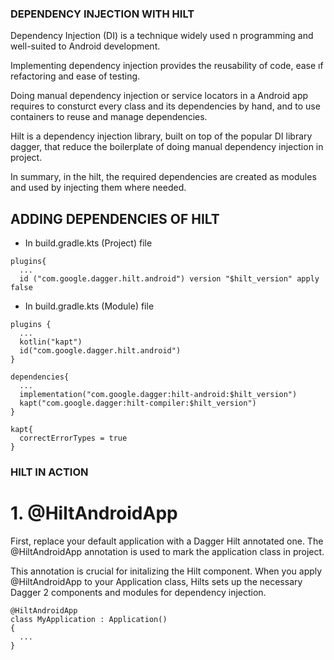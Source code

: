 ###  DEPENDENCY INJECTION WITH HILT 

Dependency Injection (DI) is a technique widely used n programming and well-suited to Android development.

Implementing dependency injection provides the reusability of code, ease ıf refactoring and ease of testing.

Doing manual dependency injection or service locators in a Android app requires to consturct every class and its dependencies by hand, and to use containers to reuse and manage dependencies.

Hilt is a dependency injection library, built on top of the popular DI library dagger, that reduce the boilerplate of doing manual dependency injection in project. 

In summary, in the hilt, the required dependencies are created as modules and used by injecting them where needed.

## ADDING DEPENDENCIES OF HILT 

* In build.gradle.kts (Project) file

```
plugins{
  ...
  id ("com.google.dagger.hilt.android") version "$hilt_version" apply false

```

* In build.gradle.kts (Module) file

```
plugins {
  ...
  kotlin("kapt")
  id("com.google.dagger.hilt.android")
}
```

```
dependencies{
  ...
  implementation("com.google.dagger:hilt-android:$hilt_version")
  kapt("com.google.dagger:hilt-compiler:$hilt_version")
}
```

```
kapt{
  correctErrorTypes = true
}
```

### HILT IN ACTION

# 1. @HiltAndroidApp
  First, replace your default application with a Dagger Hilt annotated one. The @HiltAndroidApp annotation is used to mark the application class in project. 

  This annotation is crucial for initalizing the Hilt component. When you apply @HiltAndroidApp to your Application class, Hilts sets up the necessary Dagger 2 components and modules for dependency injection.

  ```
  @HiltAndroidApp
  class MyApplication : Application()
  {
    ...
  }


